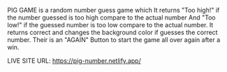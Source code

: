 PIG GAME is a random number guess game which
It returns "Too high!" if the number guessed is too high compare to the actual number
And "Too low!" if the guessed number is too low compare to the actual number.
It returns correct and changes the background color if guesses the correct number.
Their is an "AGAIN" Button to start the game all over again after a win.

LIVE SITE URL: https://pig-number.netlify.app/